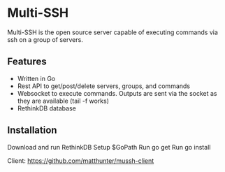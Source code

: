 Multi-SSH
=====

Multi-SSH is the open source server capable of executing commands via ssh on a group of servers.

## Features
* Written in Go
* Rest API to get/post/delete servers, groups, and commands
* Websocket to execute commands.  Outputs are sent via the socket as they are available (tail -f works)
* RethinkDB database 


## Installation
Download and run RethinkDB
Setup $GoPath
Run go get
Run go install

Client: https://github.com/matthunter/mussh-client
